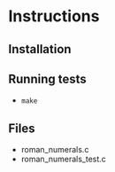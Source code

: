 # Instructions

## Installation

## Running tests

* `make`

## Files

* roman_numerals.c
* roman_numerals_test.c



